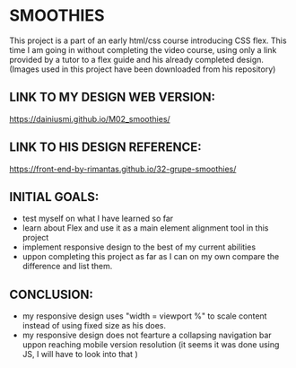 # SMOOTHIES
This project is a part of an early html/css course introducing CSS flex. This time I am going in without completing the video course, using only a link provided by a tutor to a flex guide and his already completed design. (Images used in this project have been downloaded from his repository)

## LINK TO MY DESIGN WEB VERSION:
https://dainiusmi.github.io/M02_smoothies/
## LINK TO HIS DESIGN REFERENCE:
https://front-end-by-rimantas.github.io/32-grupe-smoothies/

## INITIAL GOALS:
- test myself on what I have learned so far
- learn about Flex and use it as a main element alignment tool in this project
- implement responsive design to the best of my current abilities
- uppon completing this project as far as I can on my own compare the difference and list them.

## CONCLUSION:
- my responsive design uses "width = viewport %" to scale content instead of using fixed size as his does.
- my responsive design does not fearture a collapsing navigation bar uppon reaching mobile version resolution (it seems it was done using JS, I will have to look into that )